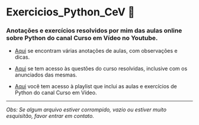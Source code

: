 # Exercicios_Python_CeV :snake:
### Anotações e exercícios resolvidos por mim das aulas online sobre Python do canal Curso em Vídeo no Youtube.

- [Aqui](https://github.com/hitalojta/Exercicios_Python_CeV/tree/master/Anotacoes_aula) se encontram várias anotações de aulas, com observações e dicas.

- [Aqui](https://github.com/hitalojta/Exercicios_Python_CeV/tree/master/Exercicios_resolvidos) se tem acesso às questões do curso resolvidas, inclusive com os anunciados das mesmas.

- [Aqui](https://www.youtube.com/playlist?list=PLvE-ZAFRgX8hnECDn1v9HNTI71veL3oW0) você tem acesso à playlist que inclui as aulas e exercícios de Python do canal Curso em Vídeo.

---

_Obs: Se algum arquivo estiver corrompido, vazio ou estiver muito esquisitão, favor entrar em contato._
